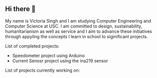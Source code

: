 ## Hi there 👋

My name is Victoria Singh and I am studying Computer Engineering and Computer Science at USC. I am committed to design, sustainability, humanitarianism as well as service and I aim to advance these initiatives through appyling the concepts I learn in school to siginificant projects. 

List of completed projects:

- Speedometer project using Arduino
- Current Senosr project using the ina219 sensor
  

List of projects currently working on:



<!--
**victoriasingz224/victoriasingz224** is a ✨ _special_ ✨ repository because its `README.md` (this file) appears on your GitHub profile.

Here are some ideas to get you started:

- 🔭 I’m currently working on ...
- 🌱 I’m currently learning ...
- 👯 I’m looking to collaborate on ...
- 🤔 I’m looking for help with ...
- 💬 Ask me about ...
- 📫 How to reach me: ...
- 😄 Pronouns: ...
- ⚡ Fun fact: ...
-->
